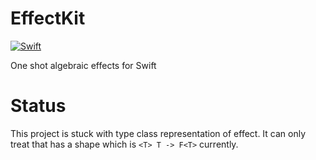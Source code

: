 # EffectKit

[![Swift](https://github.com/damienstanton/EffectKit/actions/workflows/swift.yml/badge.svg)](https://github.com/damienstanton/EffectKit/actions/workflows/swift.yml)

One shot algebraic effects for Swift

# Status

This project is stuck with type class representation of effect.
It can only treat that has a shape which is `<T> T -> F<T>` currently.
